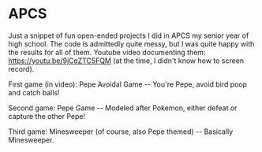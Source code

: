 # APCS
Just a snippet of fun open-ended projects I did in APCS my senior year of high school. The code is admittedly quite messy, but I was quite happy with the results for all of them. Youtube video documenting them: https://youtu.be/9jCeZTC5FQM (at the time, I didn't know how to screen record).

First game (in video): Pepe Avoidal Game -- You're Pepe, avoid bird poop and catch balls!

Second game: Pepe Game -- Modeled after Pokemon, either defeat or capture the other Pepe!

Third game: Minesweeper (of course, also Pepe themed) -- Basically Minesweeper.


